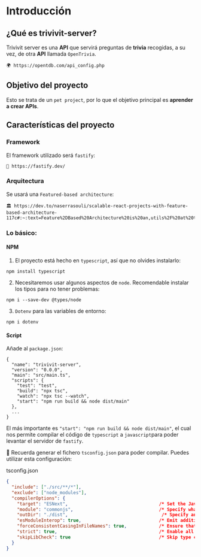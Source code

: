 # Introducción

## ¿Qué es trivivit-server?

Trivivit server es una **API** que servirá preguntas de **trivia** recogidas, a su vez, de otra **API** llamada `OpenTrivia`.

```
🌍 https://opentdb.com/api_config.php
```
## Objetivo del proyecto

Esto se trata de un ``pet project``, por lo que el objetivo principal es **aprender a crear APIs**.

## Características del proyecto

### Framework

El framework utilizado será ``fastify``:

```
🚧 https://fastify.dev/
```

### Arquitectura

Se usará una ``Featured-based architecture``:

```
🏛️ https://dev.to/naserrasouli/scalable-react-projects-with-feature-based-architecture-117c#:~:text=Feature%2DBased%20Architecture%20is%20an,utils%2F%20at%20the%20top%20level.
```

### Lo básico:

#### NPM

1. El proyecto está hecho en `typescript`, así que no olvides instalarlo:

```shell
npm install typescript
```

2. Necesitaremos usar algunos aspectos de ``node``. Recomendable instalar los tipos para no tener problemas:

```shell
npm i --save-dev @types/node
```

3. ``Dotenv`` para las variables de entorno:

```shell
npm i dotenv
```

#### Script

Añade al ``package.json``:

```
{
  "name": "trivivit-server",
  "version": "0.0.0",
  "main": "src/main.ts",
  "scripts": {
    "test": "test",
    "build": "npx tsc",
    "watch": "npx tsc --watch",
    "start": "npm run build && node dist/main"
  },
  ...
}

```

El más importante es ``"start": "npm run build && node dist/main"``, el cual nos permite compilar el
código de ``typescript`` a ``javascript``para poder levantar el servidor de ``fastify``.

🔔 Recuerda generar el fichero ``tsconfig.json`` para poder compilar. Puedes utilizar esta configuración:

tsconfig.json

```json
{
  "include": ["./src/**/*"],
  "exclude": ["node_modules"],
  "compilerOptions": {
    "target": "ESNext",                                  /* Set the JavaScript language version for emitted JavaScript and include compatible library declarations. */
    "module": "commonjs",                                /* Specify what module code is generated. */
    "outDir": "./dist",                                   /* Specify an output folder for all emitted files. */
    "esModuleInterop": true,                             /* Emit additional JavaScript to ease support for importing CommonJS modules. This enables 'allowSyntheticDefaultImports' for type compatibility. */
    "forceConsistentCasingInFileNames": true,            /* Ensure that casing is correct in imports. */
    "strict": true,                                      /* Enable all strict type-checking options. */
    "skipLibCheck": true                                 /* Skip type checking all .d.ts files. */
  }
}
```
